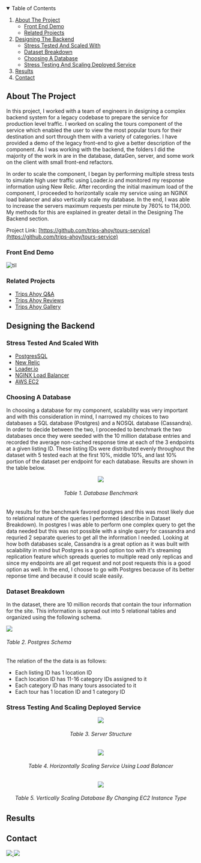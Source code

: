 <!-- TABLE OF CONTENTS -->
<details open="open">
  <summary>Table of Contents</summary>
  <ol>
    <li>
      <a href="#about-the-project">About The Project</a>
      <ul>
       <li><a href="#front-end-demo">Front End Demo</a></li>
       <li><a href="#related-projects">Related Projects</a></li>      
      </ul>
    </li>
    <li>
      <a href="#Designing-the-backend">Designing The Backend</a>
      <ul>
        <li><a href="#stress-tested-and-scaled-with">Stress Tested And Scaled With</a></li>
        <li><a href="#dataset-breakdown">Dataset Breakdown</a></li>        
        <li><a href="#choosing-a-database">Choosing A Database</a></li>
        <li><a href="#stress-testing-and-scaling-deployed-service">Stress Testing And Scaling Deployed Service</a></li>
      </ul>
    </li>
    <li><a href="#results">Results</a></li> 
    <li><a href="#contact">Contact</a></li>
  </ol>
</details>

<!-- About the project -->
## About The Project

In this project, I worked with a team of engineers in designing a complex backend system for a legacy codebase to prepare the service for production level traffic. I worked on scaling the tours component of the service which enabled the user to view the most popular tours for their destination and sort through them with a variety of categories. I have provided a demo of the legacy front-end to give a better description of the component. As I was working with the backend, the folders I did the majority of the work in are in the database, dataGen, server, and some work on the client with small front-end refactors. 

In order to scale the component, I began by performing multiple stress tests to simulate high user traffic using Loader.io and monitored my response information using New Relic. After recording the initial maximum load of the component, I proceeded to horizontally scale my service using an NGINX load balancer and also vertically scale my database. In the end, I was able to increase the servers maximum requests per minute by 760% to 114,000. My methods for this are explained in greater detail in the Designing The Backend section.

Project Link: [https://github.com/trips-ahoy/tours-service](https://github.com/trips-ahoy/tours-service)

<!-- Front End Demo -->
### Front End Demo

![til](./readMeMedia/TripsAhoyToursService.gif)

<!-- Related Projects -->
### Related Projects

* [Trips Ahoy Q&A](https://github.com/trips-ahoy/qa)
* [Trips Ahoy Reviews](https://github.com/trips-ahoy/reviews_service)
* [Trips Ahoy Gallery](https://github.com/trips-ahoy/topdescription-service)

<!-- Designing the Backend -->
## Designing the Backend

<!-- Stress Tested And Scaled With -->
### Stress Tested And Scaled With

* [PostgresSQL](https://www.postgresql.org/)
* [New Relic](https://newrelic.com/)
* [Loader.io](https://loader.io/)
* [NGINX Load Balancer](https://www.nginx.com/?_ga=2.158389434.1677834339.1611021376-367796849.1611021376)
* [AWS EC2](https://aws.amazon.com/ec2/?ec2-whats-new.sort-by=item.additionalFields.postDateTime&ec2-whats-new.sort-order=desc)

<!-- Choosing A Database -->
### Choosing A Database

In choosing a database for my component, scalability was very important and with this consideration in mind, I narrowed my choices to two databases a SQL database (Postgres) and a NOSQL database (Cassandra). In order to decide between the two, I proceeded to benchmark the two databases once they were seeded with the 10 million database entries and recorded the average non-cached response time at each of the 3 endpoints at a given listing ID. These listing IDs were distributed evenly throughout the dataset with 5 tested each at the first 10%, middle 10%, and last 10% portion of the dataset per endpoint for each database. Results are shown in the table below. 

<div align="center">
  <img src="./readMeMedia/DatabaseT1.png"/>
  <h6 align="center">Table 1. Database Benchmark </h6>
</div>

My results for the benchmark favored postgres and this was most likely due to relational nature of the queries I performed (describe in Dataset Breakdown). In postgres I was able to perform one complex query to get the data needed but this was not possible with a single query for cassandra and requried 2 separate queries to get all the information I needed. Looking at how both databases scale, Cassandra is a great option as it was built with scalability in mind but Postgres is a good option too with it's streaming replication feature which spreads queries to multiple read only replicas and since my endpoints are all get request and not post requests this is a good option as well. In the end, I choose to go with Postgres because of its better reponse time and because it could scale easily.

<!-- Dataset Breakdown -->
### Dataset Breakdown

In the dataset, there are 10 million records that contain the tour information for the site. This information is spread out into 5 relational tables and organized using the following schema.

<div align="left">
  <img src="./readMeMedia/DatabaseT2.png"/>
  <h6>Table 2. Postgres Schema </h6>
</div>

The relation of the the data is as follows:
* Each listing ID has 1 location ID
* Each location ID has 11-16 category IDs assigned to it
* Each category ID has many tours associated to it
* Each tour has 1 location ID and 1 category ID 

<!-- Stress Testing And Scaling Deployed Service -->
### Stress Testing And Scaling Deployed Service

<div align="center">
  <img  src="./readMeMedia/DatabaseT3.png"/>
  <h6 text-align="center">Table 3. Server Structure</h6>
</div>

<div align="center">
  <img align="center" src="./readMeMedia/DatabaseT4.png"/>
  <h6 align="center">Table 4. Horizontally Scaling Service Using Load Balancer </h6>
  </div>

<div align="center">
  <img align="center" src="./readMeMedia/DatabaseT5.png"/>
  <h6 align="center">Table 5. Vertically Scaling Database By Changing EC2 Instance Type</h6>
</div>

<!-- Results -->
## Results

<!-- CONTACT -->
## Contact

<!-- LinkedIn Contact -->
<a href="https://www.linkedin.com/in/ecetino/" target="_blank">
  <img src="https://img.shields.io/badge/-Edgar%20Cetino-blue?style=for-the-badge&logo=Linkedin&logoColor=white"/>
</a>
  
<!--   Email -->
<a href="mailto:cetino-e@hotmail.com">
  <img src="https://img.shields.io/badge/EMAIL-cetino--e%40hotmail.com-1152ba?style=for-the-badge"/>
</a>

